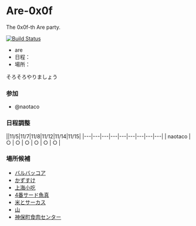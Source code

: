 Are-0x0f
========
The 0x0f-th Are party.

[![Build Status](https://travis-ci.org/AreKai/Are-0x0f.svg)](https://travis-ci.org/AreKai/Are-0x0f)

- are
- 日程：
- 場所：

そろそろやりましょう

### 参加
 - @naotaco

### 日程調整

||11/5|11/7|11/8|11/12|11/14|11/15|
|---|---|---|---|---|---|---|---|---|
| naotaco      |  ○  |  ○  |  ○  |  ○  |  ○  |  ○  |


### 場所候補

- [バルバッコア](http://www.barbacoa.jp/)
- [かずすけ](http://tabelog.com/kanagawa/A1404/A140405/14018634/)
- [上海小吃](http://shanghai-xiaochi.com/)
- [4番サード魚真](http://tabelog.com/tokyo/A1303/A130301/13001785/)
- [米とサーカス](http://tabelog.com/tokyo/A1305/A130503/13124219/)
- [山](http://ja.wikipedia.org/wiki/%E5%B1%B1)
- [神保町食肉センター](http://tabelog.com/tokyo/A1310/A131003/13111568/)
